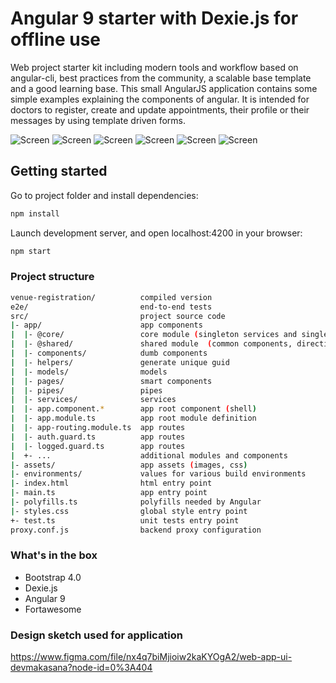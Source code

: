 # Angular 9 starter with Dexie.js for offline use
Web project starter kit including modern tools and workflow based on angular-cli,
best practices from the community, a scalable base template and a good learning base.
This small AngularJS application contains some simple examples explaining the components of angular.
It is intended for doctors to register, create and update appointments, their profile
or their messages by using template driven forms.


![Screen](http://i.imgur.com/hQ2R58i.png)
![Screen](http://i.imgur.com/9Eu3YWy.png)
![Screen](http://i.imgur.com/51s4x2q.png)
![Screen](http://i.imgur.com/GaxEsHB.png)
![Screen](http://i.imgur.com/f1Dxmmq.png)
![Screen](http://i.imgur.com/ts5qMgd.png)



## Getting started

Go to project folder and install dependencies:
```bash
npm install
```

Launch development server, and open localhost:4200 in your browser:

```bash
npm start
```

### Project structure
```bash
venue-registration/          compiled version
e2e/                         end-to-end tests
src/                         project source code
|- app/                      app components
|  |- @core/                 core module (singleton services and single-use components)
|  |- @shared/               shared module  (common components, directives and pipes)
|  |- components/            dumb components
|  |- helpers/               generate unique guid
|  |- models/                models
|  |- pages/                 smart components
|  |- pipes/                 pipes
|  |- services/              services
|  |- app.component.*        app root component (shell)
|  |- app.module.ts          app root module definition
|  |- app-routing.module.ts  app routes
|  |- auth.guard.ts          app routes
|  |- logged.guard.ts        app routes
|  +- ...                    additional modules and components
|- assets/                   app assets (images, css)
|- environments/             values for various build environments
|- index.html                html entry point
|- main.ts                   app entry point
|- polyfills.ts              polyfills needed by Angular
|- styles.css                global style entry point
+- test.ts                   unit tests entry point
proxy.conf.js                backend proxy configuration
```
### What's in the box

- Bootstrap 4.0
- Dexie.js
- Angular 9
- Fortawesome

### Design sketch used for application

https://www.figma.com/file/nx4q7biMjioiw2kaKYOgA2/web-app-ui-devmakasana?node-id=0%3A404
